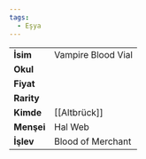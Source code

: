 ```yaml
---
tags:
  - Eşya
---  
```

  
|  |  |  
|---|---|  
| **İsim** | Vampire Blood Vial|  
| **Okul** | |  
| **Fiyat** | |  
| **Rarity** | |  
| **Kimde** | [[Altbrück]]|  
| **Menşei** | Hal Web|  
| **İşlev** | Blood of Merchant|  
